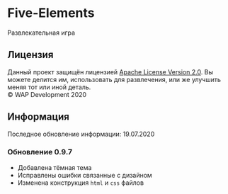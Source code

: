 # Five-Elements
Развлекательная игра

## Лицензия
Данный проект защищён лицензией [Apache License Version 2.0](https://www.apache.org/licenses/LICENSE-2.0.txt). 
Вы можете делится им, использовать для развлечения, или же улучшить меняя тот или иной деталь.  
© WAP Development 2020

## Информация
Последное обновление информации: 19.07.2020

### Обновление 0.9.7
- Добавлена тёмная тема
- Исправлены ошибки связанные с дизайном
- Изменена конструкция `html` и `css` файлов
